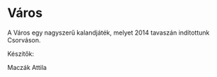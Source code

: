Város
=====

A Város egy nagyszerű kalandjáték, melyet 2014 tavaszán indítottunk Csorváson.

Készítők:


Maczák Attila
